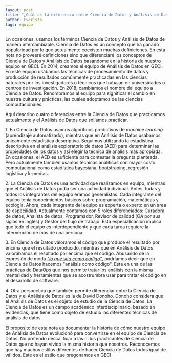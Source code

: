 ```yaml
---
layout: post
title: "¿Cuál es la diferencia entre Ciencia de Datos y Análisis de Datos?"
author: Evaristo
tags: equipo
---
```


En ocasiones, usamos los términos Ciencia de Datos y Análisis de Datos de manera intercambiable.
Ciencia de Datos es un concepto que ha ganado popularidad por lo que actualmente coexisten muchas
definiciones. En esta nota no proveeré definiciones sino que diferenciaré los conceptos de Ciencia
de Datos y Análisis de Datos basándome en la historia de nuestro equipo en GECI. En 2014, creamos el
equipo de Análisis de Datos en GECI. En este equipo usábamos las técnicas de procesamiento de datos
y producción de resultados comúnmente practicadas en las ciencias naturales por los investigadores o
técnicos que trabajan en universidades o centros de investigación. En 2018, cambiamos el nombre del
equipo a Ciencia de Datos. Renombramos al equipo para significar el cambio en nuestra cultura y
prácticas, las cuales adoptamos de las ciencias computacionales.

Aquí describo cuatro diferencias entre la Ciencia de Datos que practicamos actualmente y el Análisis
de Datos que solíamos practicar.

1\. En Ciencia de Datos usamos algoritmos predictivos de _machine learning_ (aprendizaje
automatizado), mientras que en Análisis de Datos usábamos únicamente estadística descriptiva.
Seguimos utilizando la estadística descriptiva en el análisis exploratorio de datos (AED) para
determinar las propiedades de los datos y así elegir la técnica de análisis más apropiada. En
ocasiones, el AED es suficiente para contestar la pregunta planteada. Pero actualmente también
usamos técnicas analíticas con mayor costo computacional como estadística bayesiana, bootstraping,
regresión logística y k-medias.

2\. La Ciencia de Datos es una actividad que realizamos en equipo, mientras que el Análisis de Datos
podía ser una actividad individual. Antes, todas y todos los integrantes del equipo éramos
generalistas. Cada integrante del equipo tenía conocimientos básicos sobre programación, matemáticas
y ecología. Ahora, cada integrante del equipo es experta o experto en un area de especilidad.
Actualmente contamos con 5 roles diferenciados: Curadora de datos, Analista de datos, Programador,
Revisor de calidad (_QA_ por sus siglas en inglés) y Gestor del flujo de trabajo. Esta
especialicación implica que todo el equipo es interdependiente y que cada tarea requiere la
intervención de más de una persona.

3\. En Ciencia de Datos valoramos el código que produce el resultado por encima que el resultado
producido, mientras que en Análisis de Datos valorábamos el resultado por encima que el código.
Abusando de la expresión de moda [_"lo que sea como
código"_](https://hackernoon.com/everything-as-code-explained-0ibg32a3), podríamos decir que en
Ciencia de Datos hacemos "análisis como código". Esta en una de las prácticas de DataOps que nos
permite tratar los análisis con la misma mentalidad y herramientas que se acostrumbra usar para
tratar el código en el desarrollo de software.

4\. Otra perspectiva que también permite diferenciar entre la Ciencia de Datos y el Análisis de
Datos es la de David Donoho. Donoho considera que el Análisis de Datos es el objeto de estudio de la
Ciencia de Datos. La Ciencia de Datos es un campo académico interdisciplinario, basado en
evidencias, que tiene como objeto de estudio las diferentes técnicas de análisis de datos.

El propósito de esta nota es documentar la historia de cómo nuestro equipo de Análisis de Datos
evolucionó para convertirse en el equipo de Ciencia de Datos. No pretendo descalificar a las ni los
practicantes de Ciencia de Datos que no hayan vivido la misma historia que nosotros. Reconocemos que
hay muchos estilos diferentes de hacer Ciencia de Datos todos igual de válidos. Este es el estilo
que pregonamos en GECI.
